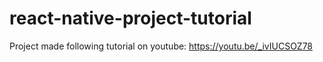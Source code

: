 # react-native-project-tutorial

Project made following tutorial on youtube: https://youtu.be/_ivIUCSOZ78
